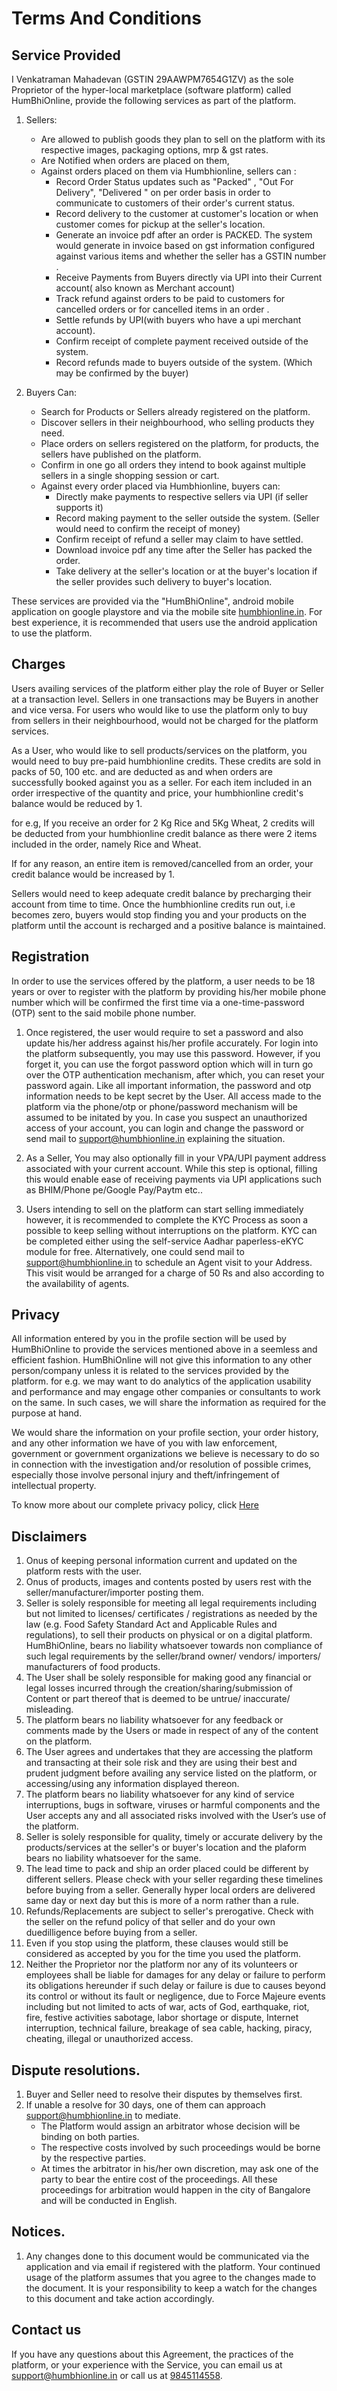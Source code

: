 # Terms And Conditions
## Service Provided
I Venkatraman Mahadevan (GSTIN 29AAWPM7654G1ZV) as the sole Proprietor of the hyper-local marketplace (software platform) called HumBhiOnline, provide the following services as part of the platform.

1. Sellers:
	* Are allowed to publish goods they plan to sell on the platform with its respective images, packaging options, mrp & gst rates.
	* Are Notified when orders are placed on them,
	* Against orders placed on them via Humbhionline, sellers can : 
        * Record Order Status updates such as  "Packed" , "Out For Delivery", "Delivered " on per order basis in order to communicate to customers of their order's current status.
	    * Record delivery to the customer at customer's location or when customer comes for pickup at the seller's location.
	    * Generate an invoice pdf after an order is PACKED. The system would generate in invoice based on gst information configured against various items and whether the seller has a GSTIN number .
	    * Receive Payments from Buyers directly via UPI into their Current account( also known as Merchant account) 
	    * Track refund against orders to be paid to customers for cancelled orders or for cancelled items in an order . 
      * Settle refunds by UPI(with buyers who have a upi merchant account). 
      * Confirm receipt of complete payment received outside of the system. 
      * Record refunds made to buyers outside of the system. (Which may be confirmed by the buyer)


1. Buyers Can: 	
	* Search for Products or Sellers already registered on the platform.
	* Discover sellers in their neighbourhood, who selling products they need.
	* Place orders on sellers registered on the platform, for products, the sellers have published on the platform.
	* Confirm in one go all orders they intend to book against multiple sellers in a single shopping session or cart.
	* Against every order placed via Humbhionline, buyers can:
		* Directly make payments to respective sellers via UPI (if seller supports it) 
		* Record making payment to the seller outside the system. (Seller would need to confirm the receipt of money)
		* Confirm receipt of refund a seller may claim to have settled.
		* Download invoice pdf any time after the Seller has packed the order.
		* Take delivery at the seller's location or at the buyer's location if the seller provides such delivery to buyer's location.

These services are provided via the "HumBhiOnline", android mobile application on google playstore and  via the mobile site <a href="https://humbhionline.in">humbhionline.in</a>. For best experience, it is recommended that users use the android application to use the platform.


## Charges

Users availing services of the platform either play the role of Buyer or Seller at a transaction level. Sellers in one transactions may be Buyers in another and vice versa. For users who would like to use the platform only to buy from sellers in their neighbourhood, would not be charged for the platform services.

As a User, who would like to sell products/services on the platform, you would need to buy pre-paid humbhionline credits. These credits are sold in packs of 50, 100 etc. and are deducted as and when orders are successfully booked against you as a seller. For each item included in an order irrespective of the  quantity and price, your humbhionline credit's balance would be reduced by 1. 


for e.g, If you receive an order for 2 Kg Rice and 5Kg Wheat, 2 credits will be deducted from your humbhionline credit balance as there were 2 items included in the order, namely Rice and Wheat. 

If for any reason, an entire item is removed/cancelled from an order, your credit balance would be increased by 1. 


Sellers would need to keep adequate credit balance by precharging their account from time to time. Once the humbhionline credits run out, i.e becomes zero, buyers would stop finding you and your products on the platform until the account is recharged and a positive balance is maintained. 



## Registration
In order to use the services offered by the platform, a user needs to be 18 years or over to register with the platform by providing his/her mobile phone number which will be confirmed the first time via a one-time-password (OTP) sent to the said mobile phone number.

1. Once registered, the user would require to set a password and also update his/her address against his/her profile accurately. For login into the platform subsequently, you may use this password. However, if you forget it, you can use the forgot password option which will in turn go over the OTP authentication mechanism, after which, you can reset your password again. Like all important information, the password and otp information needs to be kept secret by the User. All access made to the platform via the phone/otp or phone/password mechanism will be assumed to be initated by you. In case you suspect an unauthorized access of your account, you can login and change the password or send mail to <a href="mailto:support@humbhionline">support@humbhionline.in</a> explaining the situation.

1. As a Seller, You may also optionally fill in your VPA/UPI payment address associated with your current account. While this step is optional, filling this would enable ease of receiving payments via UPI applications such as BHIM/Phone pe/Google Pay/Paytm etc.. 

1. Users intending to sell on the platform can start selling immediately however, it is recommended to complete the KYC Process as soon a possible to keep selling without interruptions on the platform. KYC can be completed either using the self-service Aadhar paperless-eKYC module for free. Alternatively, one could send mail to <a href="mailto:support@humbhionline">support@humbhionline.in</a> to schedule an Agent visit to your Address. This visit would be arranged for a charge of 50 Rs and also according to the availability of agents.


## Privacy
All information entered by you in the profile section will be used by HumBhiOnline to provide the services mentioned above in a seemless and efficient fashion. HumBhiOnline will not give this information to any other person/company unless it is related to the services provided by the platform. for e.g. we may want to do analytics of the application usability and performance and may engage other companies or consultants to work on the same. In such cases, we will share the information as required for the purpose at hand.

We would share the information on your profile section, your order history, and any other information we have of you with law enforcement, government or government organizations we believe is necessary to do so in connection with the investigation and/or resolution of possible crimes, especially those involve personal injury and theft/infringement of intellectual property.

To know more about our complete privacy policy, click [Here](/privacy)

## Disclaimers

1. Onus of keeping personal information current and updated on the platform rests with the user.
1. Onus of products, images and contents posted by users rest with the seller/manufacturer/importer posting them.
1. Seller is solely responsible for meeting all legal requirements including but not limited to licenses/ certificates / registrations as needed by the law (e.g. Food Safety Standard Act and Applicable Rules and regulations), to sell their products on physical or on a digital platform. HumBhiOnline, bears no liability whatsoever towards non compliance of such legal requirements by the seller/brand owner/ vendors/ importers/ manufacturers of food products.  
1. The User shall be solely responsible for making good any financial or legal losses incurred through the creation/sharing/submission of Content or part thereof that is deemed to be untrue/ inaccurate/ misleading.
1. The platform bears no liability whatsoever for any feedback or comments made by the Users or made in respect of any of the content on the platform.
1. The User agrees and undertakes that they are accessing the platform and transacting at their sole risk and they are using their best and prudent judgment before availing any service listed on the platform, or accessing/using any information displayed thereon.  
1. The platform bears no liability whatsoever for any kind of service interruptions, bugs in software, viruses or harmful components and the User accepts any and all associated risks involved with the User’s use of the platform.
1. Seller is solely responsible for quality, timely or accurate delivery by the products/services at the seller's or buyer's location and the plaform bears no liability whatsoever for the same. 
1. The lead time to pack and ship an order placed could be different by different sellers. Please check with your seller regarding these timelines before buying from a seller. Generally hyper local orders are delivered same day or next day but this is more of a norm rather than a rule.
1. Refunds/Replacements are subject to seller's prerogative. Check with the seller on the refund policy of that seller and do your own duedilligence before buying from a seller.
1. Even if you stop using the platform, these clauses would still be considered as accepted by you for the time you used the platform.
1. Neither the Proprietor nor the platform nor any of its volunteers or employees shall be liable for damages for any delay or failure to perform its obligations hereunder if such delay or failure is due to causes beyond its control or without its fault or negligence, due to Force Majeure events including but not limited to acts of war, acts of God, earthquake, riot, fire, festive activities sabotage, labor shortage or dispute, Internet interruption, technical failure, breakage of sea cable, hacking, piracy, cheating, illegal or unauthorized access.


## Dispute resolutions.
1. Buyer and Seller need to resolve their disputes by themselves first.
1. If unable a resolve for 30 days, one of them can approach <a href="mailto:support@humbhionline">support@humbhionline.in</a> to mediate.
	* The Platform would  assign an arbitrator whose decision will be binding on both parties.
	* The respective costs involved by such proceedings would be borne by the respective parties.
	* At times the arbitrator in his/her own discretion, may ask one of the party to bear the entire cost of the proceedings.
	 All these proceedings for arbitration would happen in the city of Bangalore and will be conducted in English.


## Notices.
1. Any changes done to this document would be communicated via the application and via email if registered with the platform. Your continued usage of the platform assumes that you agree to the changes made to the document. It is your responsibility to keep a watch for the changes to this document and take action  accordingly.

## Contact us
 If you have any questions about this Agreement, the practices of the platform, or your experience with the Service, you can email us at <a href="mailto:support@humbhionline">support@humbhionline.in</a> or  call us at <a href="tel:9845114558">9845114558</a>.

